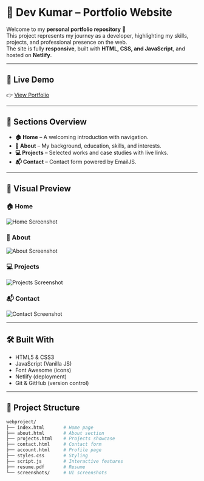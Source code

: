 # 🌟 Dev Kumar – Portfolio Website

Welcome to my **personal portfolio repository** 🎉  
This project represents my journey as a developer, highlighting my skills, projects, and professional presence on the web.  
The site is fully **responsive**, built with **HTML, CSS, and JavaScript**, and hosted on **Netlify**.

---

## 🔗 Live Demo
👉 [View Portfolio](https://devkumarweb.netlify.app)

---

## 📑 Sections Overview

- **🏠 Home** – A welcoming introduction with navigation.  
- **👤 About** – My background, education, skills, and interests.  
- **💻 Projects** – Selected works and case studies with live links.  
- **📬 Contact** – Contact form powered by EmailJS.  

---

## 📸 Visual Preview

### 🏠 Home
![Home Screenshot](https://github.com/user-attachments/assets/4b25b7b1-ff59-445a-940c-9b35c102207d)

### 👤 About
![About Screenshot](https://github.com/user-attachments/assets/00faedb9-bdd6-44c5-a49e-4c741ba93f46)

### 💻 Projects
![Projects Screenshot](https://github.com/user-attachments/assets/64ebc29e-4065-4243-8f8d-d6b14a2d1c40)

### 📬 Contact
![Contact Screenshot](https://github.com/user-attachments/assets/9ddae9d5-9424-44eb-b2d7-a07e4c6fdb69)

---

## 🛠️ Built With

- HTML5 & CSS3  
- JavaScript (Vanilla JS)  
- Font Awesome (icons)  
- Netlify (deployment)  
- Git & GitHub (version control)  

---

## 📂 Project Structure

```bash
webproject/
├── index.html       # Home page
├── about.html       # About section
├── projects.html    # Projects showcase
├── contact.html     # Contact form
├── account.html     # Profile page
├── styles.css       # Styling
├── script.js        # Interactive features
├── resume.pdf       # Resume
└── screenshots/     # UI screenshots
